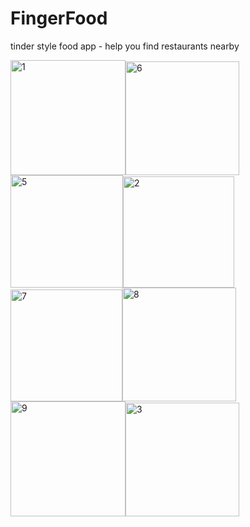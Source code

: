 # FingerFood

tinder style food app - help you find restaurants nearby 


<img width="184" alt="1" src="https://user-images.githubusercontent.com/34969793/39671970-81b1f954-512a-11e8-8baa-4714930d5dde.PNG"><img width="182" alt="6" src="https://user-images.githubusercontent.com/34969793/39671979-9d3df1a0-512a-11e8-8bff-4f3c9dcf39e6.PNG"><img width="180" alt="5" src="https://user-images.githubusercontent.com/34969793/39671980-9dba3a1c-512a-11e8-97fd-8a8ef171bbfd.PNG"><img width="178" alt="2" src="https://user-images.githubusercontent.com/34969793/39671973-8f17faa8-512a-11e8-950e-cab91b6b3adb.PNG"><img width="179" alt="7" src="https://user-images.githubusercontent.com/34969793/39671982-a1eb3a8c-512a-11e8-8d30-def2ce8a8718.PNG"><img width="182" alt="8" src="https://user-images.githubusercontent.com/34969793/39671983-a20d2a2a-512a-11e8-9ea0-7ac9724feb97.PNG"><img width="184" alt="9" src="https://user-images.githubusercontent.com/34969793/39671984-a231328a-512a-11e8-80e1-2888432e6dd0.PNG"><img width="182" alt="3" src="https://user-images.githubusercontent.com/34969793/39671975-9499d564-512a-11e8-8970-69dfde4cff38.PNG">

